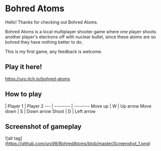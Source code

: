 # Bohred Atoms
Hello! Thanks for checking out Bohred Atoms.

Bohred Atoms is a local multiplayer shooter game where one player shoots another player's electrons off with nuclear bullet, since these atoms are so bohred they have nothing better to do.

This is my first game, any feedback is welcome.

## Play it here!
https://uro.itch.io/bohred-atoms

## How to play
 | Player 1 | Player 2
--- | -------- | --------
 Move up | W | Up arrow
 Move down | S | Down arrow
 Shoot | D | Left arrow

## Screenshot of gameplay
![alt tag] (https://github.com/uro98/BohredAtoms/blob/master/Screenshot_1.png)
